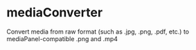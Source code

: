 # mediaConverter
Convert media from raw format (such as .jpg, .png, .pdf, etc.) to mediaPanel-compatible .png and .mp4
